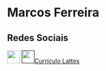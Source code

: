 # Marcos Ferreira

<div>
  <h2>Redes Sociais</h2>
  <a href='https://www.linkedin.com/in/marcos-ferreira-7800981b0'><img height='30px' src='https://img.shields.io/badge/linkedin-%230077B5.svg?style=for-the-badge&logo=linkedin&logoColor=white'></a>
  <a href='' color='#0000000'><img height='30px' src='https://www.gov.br/observatorio/pt-br/assuntos/programas-academicos/imagens/Lattes.png/@@images/image'>Currículo Lattes</a>
</div>
